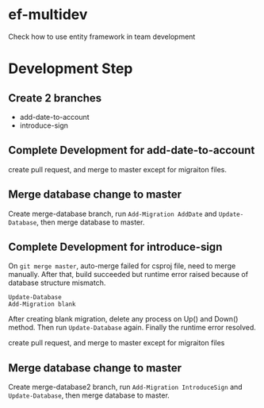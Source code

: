 # ef-multidev

Check how to use entity framework in team development

# Development Step

## Create 2 branches

- add-date-to-account
- introduce-sign

## Complete Development for add-date-to-account

create pull request, and merge to master except for migraiton files.

## Merge database change to master

Create merge-database branch, run `Add-Migration AddDate` and `Update-Database`, then merge database to master.

## Complete Development for introduce-sign

On `git merge master`, auto-merge failed for csproj file, need to merge manually. After that, build succeeded but runtime error raised because of database structure mismatch.

```
Update-Database
Add-Migration blank
```

After creating blank migration, delete any process on Up() and Down() method. Then run `Update-Database` again. Finally the runtime error resolved.

create pull request, and merge to master except for migraiton files

## Merge database change to master

Create merge-database2 branch, run `Add-Migration IntroduceSign` and `Update-Database`, then merge database to master.
